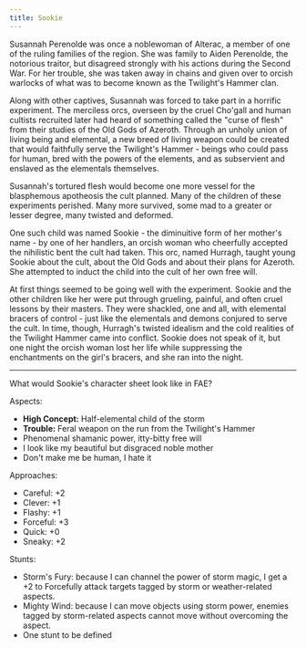 ```yaml
---
title: Sookie
---
```


Susannah Perenolde was once a noblewoman of Alterac, a member of one of the ruling families of the region.  She was family to Aiden Perenolde, the notorious traitor, but disagreed strongly with his actions during the Second War.  For her trouble, she was taken away in chains and given over to orcish warlocks of what was to become known as the Twilight's Hammer clan.

Along with other captives, Susannah was forced to take part in a horrific experiment.  The merciless orcs, overseen by the cruel Cho'gall and human cultists recruited later had heard of something called the "curse of flesh" from their studies of the Old Gods of Azeroth.  Through an unholy union of living being and elemental, a new breed of living weapon could be created that would faithfully serve the Twilight's Hammer - beings who could pass for human, bred with the powers of the elements, and as subservient and enslaved as the elementals themselves.

Susannah's tortured flesh would become one more vessel for the blasphemous apotheosis the cult planned.  Many of the children of these experiments perished.  Many more survived, some mad to a greater or lesser degree, many twisted and deformed.

One such child was named Sookie - the diminuitive form of her mother's name - by one of her handlers, an orcish woman who cheerfully accepted the nihilistic bent the cult had taken.  This orc, named Hurragh, taught young Sookie about the cult, about the Old Gods and about their plans for Azeroth.  She attempted to induct the child into the cult of her own free will.

At first things seemed to be going well with the experiment.  Sookie and the other children like her were put through grueling, painful, and often cruel lessons by their masters.  They were shackled, one and all, with elemental bracers of control - just like the elementals and demons conjured to serve the cult.  In time, though, Hurragh's twisted idealism and the cold realities of the Twilight Hammer came into conflict.  Sookie does not speak of it, but one night the orcish woman lost her life while suppressing the enchantments on the girl's bracers, and she ran into the night.

----

What would Sookie's character sheet look like in FAE?

Aspects:

* **High Concept:** Half-elemental child of the storm
* **Trouble:** Feral weapon on the run from the Twilight's Hammer
* Phenomenal shamanic power, itty-bitty free will
* I look like my beautiful but disgraced noble mother
* Don't make me be human, I hate it

Approaches:

* Careful: +2
* Clever: +1
* Flashy: +1
* Forceful: +3
* Quick: +0
* Sneaky: +2

Stunts:

* Storm's Fury: because I can channel the power of storm magic, I get a +2 to Forcefully attack targets tagged by storm or weather-related aspects.
* Mighty Wind: because I can move objects using storm power, enemies tagged by storm-related aspects cannot move without overcoming the aspect.
* One stunt to be defined
